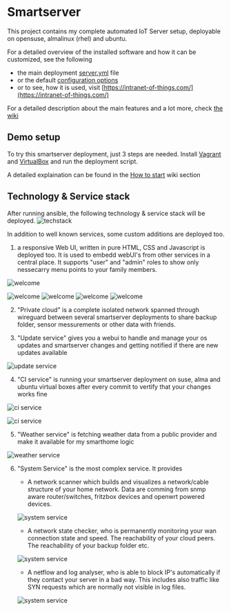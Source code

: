 # Smartserver

This project contains my complete automated IoT Server setup, deployable on opensuse, almalinux (rhel) and ubuntu.

For a detailed overview of the installed software and how it can be customized, see the following

* the main deployment [server.yml](https://github.com/HolgerHees/smartserver/blob/master/server.yml) file
* or the default [configuration options](https://github.com/HolgerHees/smartserver/blob/master/config/default.yml)
* or to see, how it is used, visit [https://intranet-of-things.com/](https://intranet-of-things.com/)

For a detailed description about the main features and a lot more, check [the wiki](https://github.com/HolgerHees/smartserver/wiki)

## Demo setup

To try this smartserver deployment, just 3 steps are needed. Install [Vagrant](https://www.vagrantup.com/) and [VirtualBox](https://www.virtualbox.org/) and run the deployment script.

A detailed explaination can be found in the [How to start](https://github.com/HolgerHees/smartserver/wiki/Setup) wiki section

## Technology & Service stack

After running ansible, the following technology & service stack will be deployed.
![techstack](./doc/techstack.jpg)

In addition to well known services, some custom additions are deployed too.


1. a responsive Web UI, written in pure HTML, CSS and Javascript is deployed too. It is used to embedd webUI's from other services in a central place. It supports "user" and "admin" roles to show only nessecarry menu points to your family members.

![welcome](./doc/welcome.jpg)

![welcome](./doc/webui_menu_1.jpg)
![welcome](./doc/webui_menu_2.jpg)
![welcome](./doc/webui_menu_3.jpg)
![welcome](./doc/webui_menu_4.jpg)

2. "Private cloud" is a complete isolated network spanned through wireguard between several smartserver deployments to share backup folder, sensor messurements or other data with friends.

3. "Update service" gives you a webui to handle and manage your os updates and smartserver changes and getting notified if there are new updates available

![update service](./doc/update_service.jpg)

4. "CI service" is running your smartserver deployment on suse, alma and ubuntu virtual boxes after every commit to vertify that your changes works fine

![ci service](./doc/ci_service_1.jpg)

![ci service](./doc/ci_service_2.jpg)

5. "Weather service" is fetching weather data from a public provider and make it available for my smarthome logic

![weather service](./doc/weather_service.jpg)

6. "System Service" is the most complex service. It provides
    - A network scanner which builds and visualizes a network/cable structure of your home network. Data are comming from snmp aware router/switches, fritzbox devices and openwrt powered devices.

    ![system service](./doc/system_service_network_structure.jpg)

    - A network state checker, who is permanently monitoring your wan connection state and speed. The reachability of your cloud peers. The reachability of your backup folder etc.

    ![system service](./doc/system_service_network_state.jpg)

    - A netflow and log analyser, who is able to block IP's automatically if they contact your server in a bad way. This includes also traffic like SYN requests which are normally not visible in log files.

    ![system service](./doc/system_service_network_traffic.jpg)
